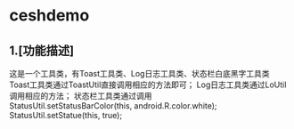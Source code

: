 ceshdemo
===
1.[功能描述]
-----
这是一个工具类，有Toast工具类、Log日志工具类、状态栏白底黑字工具类
Toast工具类通过ToastUtil直接调用相应的方法即可；
Log日志工具类通过LoUtil调用相应的方法；
状态栏工具类通过调用  
      StatusUtil.setStatusBarColor(this, android.R.color.white);
      StatusUtil.setStatue(this, true);

